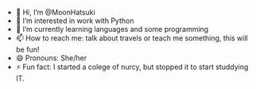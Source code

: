 - 👋 Hi, I’m @MoonHatsuki
- 👀 I’m interested in work with Python
- 🌱 I’m currently learning languages and some programming 
- 📫 How to reach me: talk about travels or teach me something, this will be fun!
- 😄 Pronouns: She/her
- ⚡ Fun fact: I started a colege of nurcy, but stopped it to start studdying IT.

<!---
MoonHatsuki/MoonHatsuki is a ✨ special ✨ repository because its `README.md` (this file) appears on your GitHub profile.
You can click the Preview link to take a look at your changes.
--->
